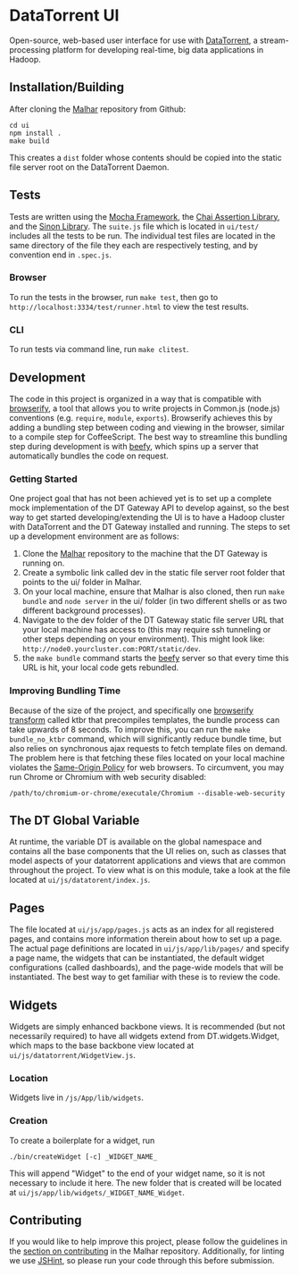 DataTorrent UI
==============

Open-source, web-based user interface for use with [DataTorrent](http://datatorrent.com), a stream-processing platform for developing real-time, big data applications in Hadoop. 

Installation/Building
---------------------

After cloning the [Malhar](https://github.com/DataTorrent/Malhar) repository from Github:

	cd ui
    npm install .
    make build
    
This creates a `dist` folder whose contents should be copied into the static file server root on the DataTorrent Daemon.

Tests
-------

Tests are written using the [Mocha Framework](http://visionmedia.github.io/mocha/), the [Chai Assertion Library](http://chaijs.com/), and the [Sinon Library](http://sinonjs.org/). The `suite.js` file which is located in `ui/test/` includes all the tests to be run. The individual test files are located in the same directory of the file they each are respectively testing, and by convention end in `.spec.js`.

### Browser

To run the tests in the browser, run `make test`, then go to `http://localhost:3334/test/runner.html` to view the test results.

### CLI

To run tests via command line, run `make clitest`.


Development
-----------

The code in this project is organized in a way that is compatible with [browserify](http://browserify.org/), a tool that allows you to write projects in Common.js (node.js) conventions (e.g. `require`, `module`, `exports`). Browserify achieves this by adding a bundling step between coding and viewing in the browser, similar to a compile step for CoffeeScript. The best way to streamline this bundling step during development is with [beefy](https://github.com/chrisdickinson/beefy), which spins up a server that automatically bundles the code on request.

### Getting Started

One project goal that has not been achieved yet is to set up a complete mock implementation of the DT Gateway API to develop against, so the best way to get started developing/extending the UI is to have a Hadoop cluster with DataTorrent and the DT Gateway installed and running. The steps to set up a development environment are as follows:

1. Clone the [Malhar](https://github.com/DataTorrent/Malhar) repository to the machine that the DT Gateway is running on.
2. Create a symbolic link called dev in the static file server root folder that points to the ui/ folder in Malhar.
3. On your local machine, ensure that Malhar is also cloned, then run `make bundle` and `node server` in the ui/ folder (in two different shells or as two different background processes).
4. Navigate to the dev folder of the DT Gateway static file server URL that your local machine has access to (this may require ssh tunneling or other steps depending on your environment). This might look like: `http://node0.yourcluster.com:PORT/static/dev`.
5. the `make bundle` command starts the [beefy](https://github.com/chrisdickinson/beefy) server so that every time this URL is hit, your local code gets rebundled.

### Improving Bundling Time

Because of the size of the project, and specifically one [browserify transform](https://github.com/substack/node-browserify#list-of-source-transforms) called ktbr that precompiles templates, the bundle process can take upwards of 8 seconds. To improve this, you can run the `make bundle_no_ktbr` command, which will significantly reduce bundle time, but also relies on synchronous ajax requests to fetch template files on demand. The problem here is that fetching these files located on your local machine violates the [Same-Origin Policy](http://en.wikipedia.org/wiki/Same-origin_policy) for web browsers. To circumvent, you may run Chrome or Chromium with web security disabled:

	/path/to/chromium-or-chrome/executale/Chromium --disable-web-security


The DT Global Variable
----------------------

At runtime, the variable DT is available on the global namespace and contains all the base components that the UI relies on, such as classes that model aspects of your datatorrent applications and views that are common throughout the project. To view what is on this module, take a look at the file located at `ui/js/datatorent/index.js`.


Pages
-----

The file located at `ui/js/app/pages.js` acts as an index for all registered pages, and contains more information therein about how to set up a page. The actual page definitions are located in `ui/js/app/lib/pages/` and specify a page name, the widgets that can be instantiated, the default widget configurations (called dashboards), and the page-wide models that will be instantiated. The best way to get familiar with these is to review the code.


Widgets
-------

Widgets are simply enhanced backbone views. It is recommended (but not necessarily required) to have all widgets extend from DT.widgets.Widget, which maps to the base backbone view located at `ui/js/datatorrent/WidgetView.js`.

### Location
Widgets live in `/js/App/lib/widgets`. 

### Creation

To create a boilerplate for a widget, run 

    ./bin/createWidget [-c] _WIDGET_NAME_

This will append "Widget" to the end of your widget name, so it is not necessary to include it here. The new folder that is created will be located at `ui/js/app/lib/widgets/_WIDGET_NAME_Widget`.


Contributing
------------

If you would like to help improve this project, please follow the guidelines in the [section on contributing](https://github.com/DataTorrent/Malhar#contributing) in the Malhar repository. Additionally, for linting we use [JSHint](http://www.jshint.com/), so please run your code through this before submission.